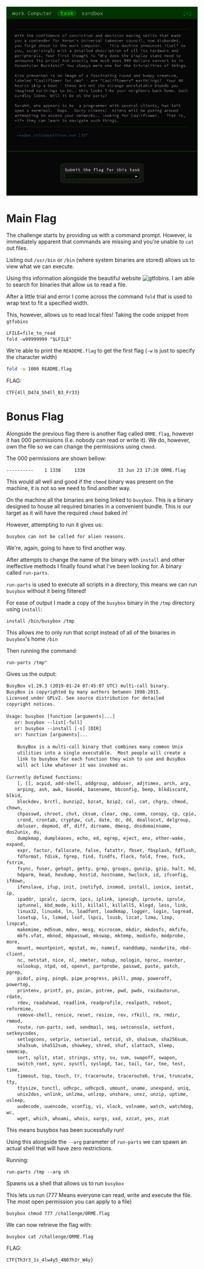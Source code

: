 ![](./images/logo.png)

# Main Flag

The challenge starts by providing us with a command prompt. However, is immediately apparent that commands are missing and you're unable to `cat` out files.

Listing out `/usr/bin` or `/bin` (where system binaries are stored) allows us to view what we can execute.

Using this information alongside the beautiful website ![gtfobins](./https://gtfobins.github.io). I am able to search for binaries that allow us to read a file.

After a little trial and error I come across the command `fold` that is used to wrap text to fit a specified width.

This, however, allows us to read local files! Taking the code snippet from `gtfobins` 

```
LFILE=file_to_read
fold -w99999999 "$LFILE"
```

We're able to print the `READEME.flag` to get the first flag (`-w` is just to specify the character width)

```bash
fold -w 1000 README.flag
```

FLAG:
```
CTF{4ll_D474_5h4ll_B3_Fr33}
```

# Bonus Flag

Alongside the previous flag there is another flag called `ORME.flag`, however it has 000 permissions (I.e. nobody can read or write it). We do, however, own the file so we can change the permissions using `chmod`. 

The 000 permissions are shown bellow:
```
----------    1 1338     1338            33 Jun 23 17:20 ORME.flag
```

This would all well and good if the `chmod` binary was present on the machine, it is not so we need to find another way.

On the machine all the binaries are being linked to `busybox`. This is a binary designed to house all required binaries in a convenient bundle. This is our target as it will have the required `chmod` baked in!

However, attempting to run it gives us:

```
busybox can not be called for alien reasons.
```

We're, again, going to have to find another way. 

After attempts to change the name of the binary with `install` and other ineffective methods I finally found what I've been looking for. A binary called `run-parts`.

`run-parts` is used to execute all scripts in a directory, this means we can run `busybox` without it being filtered!

For ease of output I made a copy of the `busybox` binary in the `/tmp` directory using `install`:

```
install /bin/busybox /tmp
```

This allows me to only run that script instead of all of the binaries in `busybox`'s home `/bin`

Then running the command:

```
run-parts /tmp"
```

Gives us the output:

```
BusyBox v1.29.3 (2019-01-24 07:45:07 UTC) multi-call binary.
BusyBox is copyrighted by many authors between 1998-2015.
Licensed under GPLv2. See source distribution for detailed
copyright notices.

Usage: busybox [function [arguments]...]
   or: busybox --list[-full]
   or: busybox --install [-s] [DIR]
   or: function [arguments]...

	BusyBox is a multi-call binary that combines many common Unix
	utilities into a single executable.  Most people will create a
	link to busybox for each function they wish to use and BusyBox
	will act like whatever it was invoked as.

Currently defined functions:
	[, [[, acpid, add-shell, addgroup, adduser, adjtimex, arch, arp,
	arping, ash, awk, base64, basename, bbconfig, beep, blkdiscard, blkid,
	blockdev, brctl, bunzip2, bzcat, bzip2, cal, cat, chgrp, chmod, chown,
	chpasswd, chroot, chvt, cksum, clear, cmp, comm, conspy, cp, cpio,
	crond, crontab, cryptpw, cut, date, dc, dd, deallocvt, delgroup,
	deluser, depmod, df, diff, dirname, dmesg, dnsdomainname, dos2unix, du,
	dumpkmap, dumpleases, echo, ed, egrep, eject, env, ether-wake, expand,
	expr, factor, fallocate, false, fatattr, fbset, fbsplash, fdflush,
	fdformat, fdisk, fgrep, find, findfs, flock, fold, free, fsck, fstrim,
	fsync, fuser, getopt, getty, grep, groups, gunzip, gzip, halt, hd,
	hdparm, head, hexdump, hostid, hostname, hwclock, id, ifconfig, ifdown,
	ifenslave, ifup, init, inotifyd, insmod, install, ionice, iostat, ip,
	ipaddr, ipcalc, ipcrm, ipcs, iplink, ipneigh, iproute, iprule,
	iptunnel, kbd_mode, kill, killall, killall5, klogd, less, link,
	linux32, linux64, ln, loadfont, loadkmap, logger, login, logread,
	losetup, ls, lsmod, lsof, lspci, lsusb, lzcat, lzma, lzop, lzopcat,
	makemime, md5sum, mdev, mesg, microcom, mkdir, mkdosfs, mkfifo,
	mkfs.vfat, mknod, mkpasswd, mkswap, mktemp, modinfo, modprobe, more,
	mount, mountpoint, mpstat, mv, nameif, nanddump, nandwrite, nbd-client,
	nc, netstat, nice, nl, nmeter, nohup, nologin, nproc, nsenter,
	nslookup, ntpd, od, openvt, partprobe, passwd, paste, patch, pgrep,
	pidof, ping, ping6, pipe_progress, pkill, pmap, poweroff, powertop,
	printenv, printf, ps, pscan, pstree, pwd, pwdx, raidautorun, rdate,
	rdev, readahead, readlink, readprofile, realpath, reboot, reformime,
	remove-shell, renice, reset, resize, rev, rfkill, rm, rmdir, rmmod,
	route, run-parts, sed, sendmail, seq, setconsole, setfont, setkeycodes,
	setlogcons, setpriv, setserial, setsid, sh, sha1sum, sha256sum,
	sha3sum, sha512sum, showkey, shred, shuf, slattach, sleep, smemcap,
	sort, split, stat, strings, stty, su, sum, swapoff, swapon,
	switch_root, sync, sysctl, syslogd, tac, tail, tar, tee, test, time,
	timeout, top, touch, tr, traceroute, traceroute6, true, truncate, tty,
	ttysize, tunctl, udhcpc, udhcpc6, umount, uname, unexpand, uniq,
	unix2dos, unlink, unlzma, unlzop, unshare, unxz, unzip, uptime, usleep,
	uudecode, uuencode, vconfig, vi, vlock, volname, watch, watchdog, wc,
	wget, which, whoami, whois, xargs, xxd, xzcat, yes, zcat
```

This means busybox has been sucessfully run!

Using this alongside the `--arg` parameter of `run-parts` we can spawn an actual shell that will have zero restrictions.

Running:
```
run-parts /tmp --arg sh
```
Spawns us a shell that allows us to run `busybox`

This lets us run (777 Means everyone can read, write and execute the file. The most open permission you can apply to a file)
```
busybox chmod 777 /challenge/ORME.flag
```

We can now retrieve the flag with:

```
busybox cat /challenge/ORME.flag
```

FLAG:
```
CTF{Th3r3_1s_4lw4y5_4N07h3r_W4y}
```